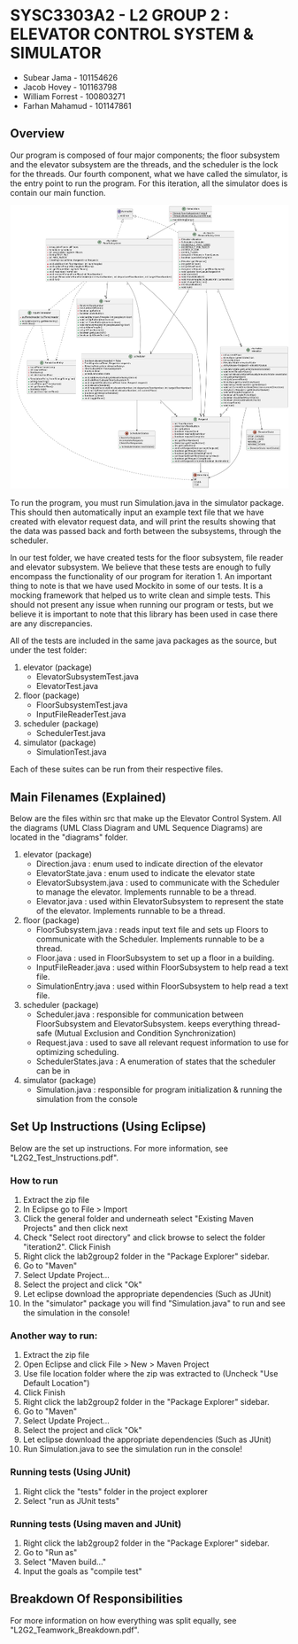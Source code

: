 # SYSC3303A2 - L2 GROUP 2 : ELEVATOR CONTROL SYSTEM & SIMULATOR

* Subear Jama - 101154626
* Jacob Hovey - 101163798
* William Forrest - 100803271
* Farhan Mahamud - 101147861

## Overview
Our program is composed of four major components; the floor subsystem and the elevator subsystem are the threads, and 
the scheduler is the lock for the threads. Our fourth component, what we have called the simulator, is the 
entry point to run the program. For this iteration, all the simulator does is contain our main function. 

![Class Diagram](./diagrams/class_diagram.png)

To run the program, you must run Simulation.java in the simulator package. This should then automatically 
input an example text file that we have created with elevator request data, and will print the results 
showing that the data was passed back and forth between the subsystems, through the scheduler.

In our test folder, we have created tests for the floor subsystem, file reader and elevator subsystem. We
believe that these tests are enough to fully encompass the functionality of our program for iteration 1. 
An important thing to note is that we have used Mockito in some of our tests. It is a mocking framework that 
helped us to write clean and simple tests. This should not present any issue when running our program or tests, but
 we believe it is important to note that this library has been used in case there are any discrepancies.

All of the tests are included in the same java packages as the source, but under the test folder:
1. elevator (package)
   * ElevatorSubsystemTest.java
   * ElevatorTest.java
2. floor (package)
   * FloorSubsystemTest.java
   * InputFileReaderTest.java
3. scheduler (package)
   * SchedulerTest.java
4. simulator (package)
   * SimulationTest.java

Each of these suites can be run from their respective files.

## Main Filenames (Explained)
Below are the files within src that make up the Elevator Control System.
All the diagrams (UML Class Diagram and UML Sequence Diagrams) are located in the "diagrams" folder.

1. elevator (package)
   * Direction.java : enum used to indicate direction of the elevator
   * ElevatorState.java : enum used to indicate the elevator state
   * ElevatorSubsystem.java : used to communicate with the Scheduler to manage the elevator. Implements runnable to be a thread.
   * Elevator.java : used within ElevatorSubsystem to represent the state of the elevator. Implements runnable to be a thread.
2. floor (package)
   * FloorSubsystem.java : reads input text file and sets up Floors to communicate with the Scheduler. Implements runnable to be a thread.
   * Floor.java : used in FloorSubsystem to set up a floor in a building.
   * InputFileReader.java : used within FloorSubsystem to help read a text file.
   * SimulationEntry.java : used within FloorSubsystem to help read a text file.
3. scheduler (package)
   * Scheduler.java : responsible for communication between FloorSubsystem and ElevatorSubsystem. keeps everything thread-safe (Mutual Exclusion and Condition Synchronization)
   * Request.java : used to save all relevant request information to use for optimizing scheduling.
   * SchedulerStates.java : A enumeration of states that the scheduler can be in
4. simulator (package) 
   * Simulation.java : responsible for program initialization & running the simulation from the console

## Set Up Instructions (Using Eclipse)
Below are the set up instructions. For more information, see "L2G2_Test_Instructions.pdf".

### How to run
1. Extract the zip file
2. In Eclipse go to File > Import
3. Click the general folder and underneath select "Existing Maven Projects" and then click next
4. Check "Select root directory" and click browse to select the folder "iteration2". Click Finish
5. Right click the lab2group2 folder in the "Package Explorer" sidebar.
6. Go to "Maven"
7. Select Update Project...
8. Select the project and click "Ok"
9. Let eclipse download the appropriate dependencies (Such as JUnit)
10. In the "simulator" package you will find "Simulation.java" to run and see the simulation in the console!

### Another way to run:
1. Extract the zip file
2. Open Eclipse and click File > New > Maven Project
3. Use file location folder where the zip was extracted to (Uncheck "Use Default Location")
4. Click Finish
5. Right click the lab2group2 folder in the "Package Explorer" sidebar.
6. Go to "Maven"
7. Select Update Project...
8. Select the project and click "Ok"
9. Let eclipse download the appropriate dependencies (Such as JUnit)
10. Run Simulation.java to see the simulation run in the console!

### Running tests (Using JUnit)
1. Right click the "tests" folder in the project explorer
2. Select "run as JUnit tests"


### Running tests (Using maven and JUnit)
1. Right click the lab2group2 folder in the "Package Explorer" sidebar.
2. Go to "Run as"
3. Select "Maven build..."
4. Input the goals as "compile test"


## Breakdown Of Responsibilities
For more information on how everything was split equally, see "L2G2_Teamwork_Breakdown.pdf".
